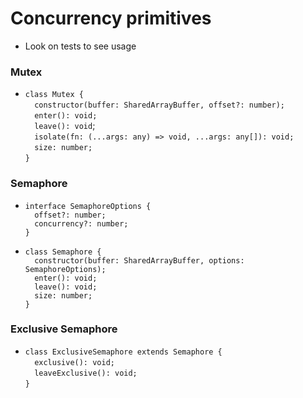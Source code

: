 # Concurrency primitives 

- Look on tests to see usage

### Mutex

- `class Mutex {`\
`  constructor(buffer: SharedArrayBuffer, offset?: number);`\
`  enter(): void;`\
`  leave(): void`;\
`  isolate(fn: (...args: any) => void, ...args: any[]): void;`\
`  size: number;`\
`}`

### Semaphore 

- `interface SemaphoreOptions {`\
`  offset?: number;`\
`  concurrency?: number;`\
`}`

- `class Semaphore {`\
`  constructor(buffer: SharedArrayBuffer, options: SemaphoreOptions);`\
`  enter(): void;`\
`  leave(): void;`\
`  size: number;`\
`}`

### Exclusive Semaphore

- `class ExclusiveSemaphore extends Semaphore {`\
`  exclusive(): void;`\
`  leaveExclusive(): void;`\
`}`
